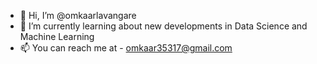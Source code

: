 - 👋 Hi, I’m @omkaarlavangare
- 🌱 I’m currently learning about new developments in Data Science and Machine Learning
- 📫 You can reach me at - omkaar35317@gmail.com


<!---
omkaarlavangare/omkaarlavangare is a ✨ special ✨ repository because its `README.md` (this file) appears on your GitHub profile.
You can click the Preview link to take a look at your changes.
--->
